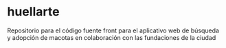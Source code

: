 # huellarte
Repositorio para el código fuente front para el aplicativo web de búsqueda y adopción de macotas en colaboración con las fundaciones de la ciudad
